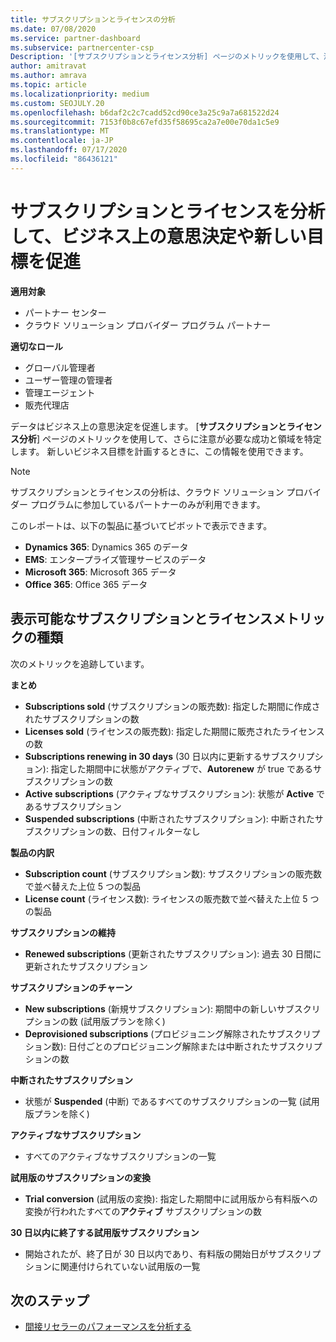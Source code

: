 ```yaml
---
title: サブスクリプションとライセンスの分析
ms.date: 07/08/2020
ms.service: partner-dashboard
ms.subservice: partnercenter-csp
Description: '[サブスクリプションとライセンス分析] ページのメトリックを使用して、注意が必要な成功と領域を特定する方法について説明します。'
author: amitravat
ms.author: amrava
ms.topic: article
ms.localizationpriority: medium
ms.custom: SEOJULY.20
ms.openlocfilehash: b6daf2c2c7cadd52cd90ce3a25c9a7a681522d24
ms.sourcegitcommit: 7153f0b8c67efd35f58695ca2a7e00e70da1c5e9
ms.translationtype: MT
ms.contentlocale: ja-JP
ms.lasthandoff: 07/17/2020
ms.locfileid: "86436121"
---
```

# <a name="analyze-subscriptions-and-licenses-to-help-you-drive-business-decisions-and-new-goals"></a>サブスクリプションとライセンスを分析して、ビジネス上の意思決定や新しい目標を促進

**適用対象**

- パートナー センター
- クラウド ソリューション プロバイダー プログラム パートナー

**適切なロール**

- グローバル管理者
- ユーザー管理の管理者
- 管理エージェント
- 販売代理店

データはビジネス上の意思決定を促進します。 [**サブスクリプションとライセンス分析**] ページのメトリックを使用して、さらに注意が必要な成功と領域を特定します。 新しいビジネス目標を計画するときに、この情報を使用できます。

> [!NOTE]
> サブスクリプションとライセンスの分析は、クラウド ソリューション プロバイダー プログラムに参加しているパートナーのみが利用できます。


このレポートは、以下の製品に基づいてピボットで表示できます。

 - **Dynamics 365**: Dynamics 365 のデータ  
 - **EMS**: エンタープライズ管理サービスのデータ  
 - **Microsoft 365**: Microsoft 365 データ  
 - **Office 365**: Office 365 データ  


## <a name="types-of-subscription-and-license-metrics-you-can-view"></a>表示可能なサブスクリプションとライセンスメトリックの種類

次のメトリックを追跡しています。

**まとめ**  
 - **Subscriptions sold** (サブスクリプションの販売数): 指定した期間に作成されたサブスクリプションの数  
 - **Licenses sold** (ライセンスの販売数): 指定した期間に販売されたライセンスの数   
 - **Subscriptions renewing in 30 days** (30 日以内に更新するサブスクリプション): 指定した期間中に状態がアクティブで、**Autorenew** が true であるサブスクリプションの数
 - **Active subscriptions** (アクティブなサブスクリプション): 状態が **Active** であるサブスクリプション  
 - **Suspended subscriptions** (中断されたサブスクリプション): 中断されたサブスクリプションの数、日付フィルターなし  

**製品の内訳**  
 - **Subscription count** (サブスクリプション数): サブスクリプションの販売数で並べ替えた上位 5 つの製品  
 - **License count** (ライセンス数): ライセンスの販売数で並べ替えた上位 5 つの製品

**サブスクリプションの維持**
 - **Renewed subscriptions** (更新されたサブスクリプション): 過去 30 日間に更新されたサブスクリプション  

**サブスクリプションのチャーン**  
 - **New subscriptions** (新規サブスクリプション): 期間中の新しいサブスクリプションの数 (試用版プランを除く)  
 - **Deprovisioned subscriptions** (プロビジョニング解除されたサブスクリプション数): 日付ごとのプロビジョニング解除または中断されたサブスクリプションの数  

**中断されたサブスクリプション**  
 - 状態が **Suspended** (中断) であるすべてのサブスクリプションの一覧 (試用版プランを除く)  
  
**アクティブなサブスクリプション**
 - すべてのアクティブなサブスクリプションの一覧  

**試用版のサブスクリプションの変換**  
 - **Trial conversion** (試用版の変換): 指定した期間中に試用版から有料版への変換が行われたすべての**アクティブ** サブスクリプションの数  

**30 日以内に終了する試用版サブスクリプション**  
 - 開始されたが、終了日が 30 日以内であり、有料版の開始日がサブスクリプションに関連付けられていない試用版の一覧  

## <a name="next-steps"></a>次のステップ

- [間接リセラーのパフォーマンスを分析する](analyze-indirect-resellers.md)